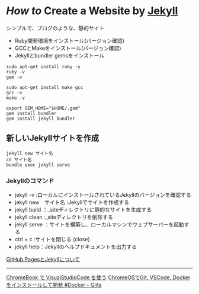 # *How to* Create a **Website** by [Jekyll](https://jekyllrb-ja.github.io/) 

シンプルで、ブログのような、静的サイト
* Ruby開発環境をインストール(バージョン確認)
* GCCとMakeをインストール(バージョン確認)
* Jekyllとbundler gemsをインストール

```
sudo apt-get install ruby -y
ruby -v
gem -v

sudo apt-get install make gcc
gcc -v
make -v

export GEM_HOME="$HOME/.gem"
gem install bundler
gem install jekyll bundler
```

## 新しいJekyllサイトを作成
```
jekyll new サイト名
cd サイト名
bundle exec jekyll serve
```

### Jekyllのコマンド
* jekyll -v :ローカルにインストールされているJekyllのバージョンを確認する
* jekyll new　サイト名 :Jekyllでサイトを作成する
* jekyll build ：_siteディレクトリに静的なサイトを生成する
* jekyll clean :_siteディレクトリを削除する
* jekyll serve ：サイトを構築し、ローカルマシンでウェブサーバーを起動する
* ctrl + c :サイトを閉じる (close)
* jekyll help：Jekyllのヘルプドキュメントを出力する


[GitHub PagesとJekyllについて](https://docs.github.com/ja/pages/setting-up-a-github-pages-site-with-jekyll/about-github-pages-and-jekyll)

___
[ChromeBook で VisualStudioCode を使う](https://zenn.dev/gatabutsu/articles/82008b901c4f04)
[ChromeOSでGit, VSCode, Dockerをインストールして開発 #Docker - Qiita](https://qiita.com/pyama2000/items/90b189964f71def53b19)
